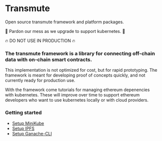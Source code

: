 # Transmute

Open source transmute framework and platform packages.

🚧 Pardon our mess as we upgrade to support kubernetes. 🚧

🔥 DO NOT USE IN PRODUCTION 🔥

### The transmute framework is a library for connecting off-chain data with on-chain smart contracts.

This implementation is not optimized for cost, but for rapid prototyping. The framework is meant for developing proof of concepts quickly, and not currently ready for production use. 

With the framework come tutorials for managing ethereum depenencies with kubernetes. These will improve over time to support ethereum developers who want to use kubernetes locally or with cloud providers.

### Getting started

- [Setup MiniKube](https://github.com/transmute-industries/transmute/tree/master/tutorials/minikube)
- [Setup IPFS](https://github.com/transmute-industries/transmute/tree/master/tutorials/minikube/ipfs)
- [Setup Ganache-CLI](https://github.com/transmute-industries/transmute/tree/master/tutorials/minikube/ganache-cli)
